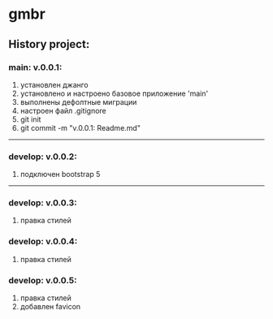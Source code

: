 # gmbr


## History project:

### main: v.0.0.1:

1. установлен джанго
2. установлено и настроено базовое приложение 'main'
3. выполнены дефолтные миграции
4. настроен файл .gitignore
5. git init
6. git commit -m "v.0.0.1: Readme.md"

***

### develop: v.0.0.2:

1. подключен bootstrap 5

***

### develop: v.0.0.3:

1. правка стилей

### develop: v.0.0.4:

1. правка стилей

### develop: v.0.0.5:

1. правка стилей
2. добавлен favicon
